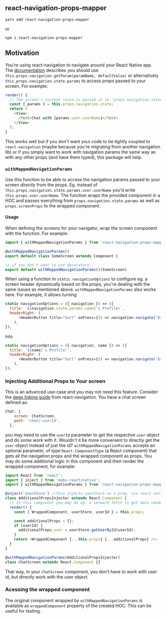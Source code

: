 ## react-navigation-props-mapper

`yarn add react-navigation-props-mapper`

or

`npm i react-navigation-props-mapper`

## Motivation

You're using react-navigation to navigate around your React Native app. The [documentation](https://reactnavigation.org/docs/params.html) describes you should use `this.props.navigation.getParam(paramName, defaultValue)` or alternatively `this.props.navigation.state.params` to access props passed to your screen. For example:

```js
render() {
  // The screen's current route is passed in to `props.navigation.state`:
  const { params } = this.props.navigation.state;
  return (
    <View>
      <Text>Chat with {params.user.userName}</Text>
    </View>
  );
}
```

This works well but if you don't want your code to be tightly coupled to `react-navigation` (maybe because you're migrating from another navigation lib) or if you simply want to work with navigation params the same way as with any other props (and have them typed), this package will help.

### `withMappedNavigationParams`

Use this function to be able to access the navigation params passed to your screen _directly_ from the props. Eg. instead of `this.props.navigation.state.params.user.userName` you'd write `this.props.user.userName`. The function wraps the provided component in a HOC and passes everything from `props.navigation.state.params` as well as `props.screenProps` to the wrapped component.

#### Usage

When defining the screens for your navigator, wrap the screen component with the function. For example:

```js
import { withMappedNavigationParams } from 'react-navigation-props-mapper'

@withMappedNavigationParams()
export default class SomeScreen extends Component {

// if you don't want to use decorators:
export default withMappedNavigationParams()(SomeScreen)
```

When using a function in `static navigationOptions` to configure eg. a screen header dynamically based on the props, you're dealing with the same issues as mentioned above. `withMappedNavigationParams` also works here. For example, it allows turning

```js
static navigationOptions = ({ navigation }) => ({
  title: `${navigation.state.params.name}'s Profile!`,
  headerRight: (
      <HeaderButton title="Sort" onPress={() => navigation.navigate('DrawerOpen')} />
    ),
});
```

into

```js
static navigationOptions = ({ navigation, name }) => ({
  title: `${name}'s Profile!`,
  headerRight: (
      <HeaderButton title="Sort" onPress={() => navigation.navigate('DrawerOpen')} />
    ),
});
```

### Injecting Additional Props to Your screen

This is an advanced use-case and you may not need this feature. Consider the [deep linking guide](https://reactnavigation.org/docs/deep-linking.html) from react-navigation.
You have a chat screen defined as:

```js
Chat: {
    screen: ChatScreen,
    path: 'chat/:userId',
  },
```

you may need to use the `userId` parameter to get the respective `user` object and do some work with it. Wouldn't it be more convenient to directly get the `user` object instead of just the id? `withMappedNavigationParams` accepts an optional parameter, of type `React.ComponentType` (a React component) that gets all the navigation props and the wrapped component as props. You may do some additional logic in this component and then render the wrapped component, for example:

```js
import React from 'react';
import { inject } from 'mobx-react/native';
import { withMappedNavigationParams } from 'react-navigation-props-mapper';

@inject('userStore') //this injects userStore as a prop, via react context
class AdditionalPropsInjecter extends React.Component {
  // In this component you may do eg. a network fetch to get data needed by the screen component.
  render() {
    const { WrappedComponent, userStore, userId } = this.props;

    const additionalProps = {};
    if (userId) {
      additionalProps.user = userStore.getUserById(userId);
    }
    return <WrappedComponent {...this.props} {...additionalProps} />;
  }
}

@withMappedNavigationParams(AdditionalPropsInjecter)
class ChatScreen extends React.Component {}
```

That way, in your `ChatScreen` component, you don't have to work with user id, but directly work with the user object.

### Acessing the wrapped component

The original component wrapped by `withMappedNavigationParams` is available as `wrappedComponent` property of the created HOC. This can be useful for testing.
